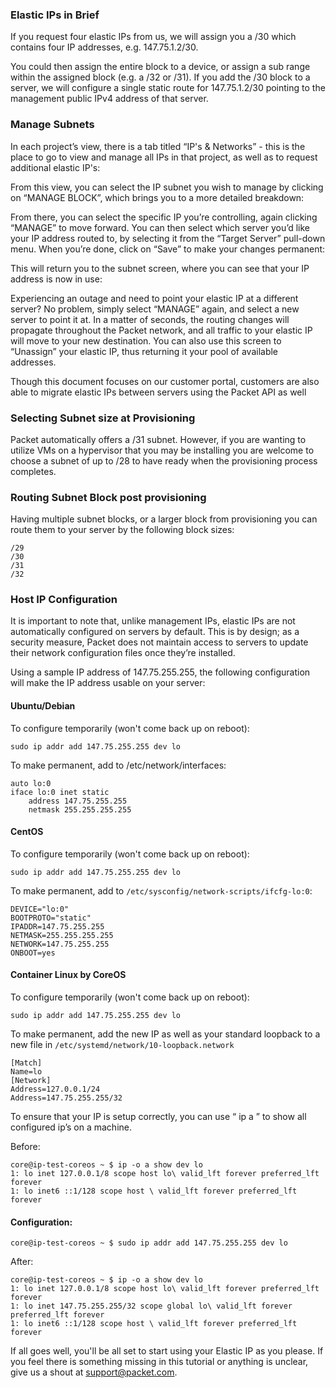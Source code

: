 <!--<meta>
{
    "title":"IPs: Elastic",
    "description":"Setting Up & Using Elastic IPs",
    "date": "09/20/2019",
    "tag":["Network", "Elastic IPs"]
}
</meta>-->

### Elastic IPs in Brief

If you request four elastic IPs from us, we will assign you a /30 which contains four IP addresses, e.g. 147.75.1.2/30.

You could then assign the entire block to a device, or assign a sub range within the assigned block (e.g. a /32 or /31). If you add the /30 block to a server, we will configure a single static route for 147.75.1.2/30 pointing to the management public IPv4 address of that server.

### Manage Subnets

In each project’s view, there is a tab titled “IP's & Networks” - this is the place to go to view and manage all IPs in that project, as well as to request additional elastic IP's:

From this view, you can select the IP subnet you wish to manage by clicking on “MANAGE BLOCK”, which brings you to a more detailed breakdown:

From there, you can select the specific IP you’re controlling, again clicking “MANAGE” to move forward. You can then select which server you’d like your IP address routed to, by selecting it from the “Target Server” pull-down menu. When you’re done, click on “Save” to make your changes permanent:

This will return you to the subnet screen, where you can see that your IP address is now in use:

Experiencing an outage and need to point your elastic IP at a different server? No problem, simply select “MANAGE” again, and select a new server to point it at. In a matter of seconds, the routing changes will propagate throughout the Packet network, and all traffic to your elastic IP will move to your new destination. You can also use this screen to “Unassign” your elastic IP, thus returning it your pool of available addresses.

Though this document focuses on our customer portal, customers are also able to migrate elastic IPs between servers using the Packet API as well

### Selecting Subnet size at Provisioning

Packet automatically offers a /31 subnet. However, if you are wanting to utilize VMs on a hypervisor that you may be installing you are welcome to choose a subnet of up to /28 to have ready when the provisioning process completes.

### Routing Subnet Block post provisioning

Having multiple subnet blocks, or a larger block from provisioning you can route them to your server by the following block sizes:

    /29  
    /30  
    /31  
    /32

### Host IP Configuration

It is important to note that, unlike management IPs, elastic IPs are not automatically configured on servers by default. This is by design; as a security measure, Packet does not maintain access to servers to update their network configuration files once they’re installed.

Using a sample IP address of 147.75.255.255, the following configuration will make the IP address usable on your server:

#### Ubuntu/Debian

To configure temporarily (won't come back up on reboot):

`sudo ip addr add 147.75.255.255 dev lo`

To make permanent, add to /etc/network/interfaces:

````
auto lo:0
iface lo:0 inet static
    address 147.75.255.255
    netmask 255.255.255.255
````

#### CentOS

To configure temporarily (won't come back up on reboot):

`sudo ip addr add 147.75.255.255 dev lo`

To make permanent, add to `/etc/sysconfig/network-scripts/ifcfg-lo:0`:

```
DEVICE="lo:0"
BOOTPROTO="static"
IPADDR=147.75.255.255
NETMASK=255.255.255.255
NETWORK=147.75.255.255
ONBOOT=yes
```

#### Container Linux by CoreOS

To configure temporarily (won't come back up on reboot):

`sudo ip addr add 147.75.255.255 dev lo`

To make permanent, add the new IP as well as your standard loopback to a new file in `/etc/systemd/network/10-loopback.network`

```
[Match]
Name=lo
[Network]
Address=127.0.0.1/24
Address=147.75.255.255/32
```

To ensure that your IP is setup correctly, you can use “ ip a ” to show all configured ip’s on a machine.

Before:

```
core@ip-test-coreos ~ $ ip -o a show dev lo
1: lo inet 127.0.0.1/8 scope host lo\ valid_lft forever preferred_lft forever
1: lo inet6 ::1/128 scope host \ valid_lft forever preferred_lft forever
```


#### Configuration:

````
core@ip-test-coreos ~ $ sudo ip addr add 147.75.255.255 dev lo
````

After:

```
core@ip-test-coreos ~ $ ip -o a show dev lo
1: lo inet 127.0.0.1/8 scope host lo\ valid_lft forever preferred_lft forever
1: lo inet 147.75.255.255/32 scope global lo\ valid_lft forever preferred_lft forever
1: lo inet6 ::1/128 scope host \ valid_lft forever preferred_lft forever
```

If all goes well, you'll be all set to start using your Elastic IP as you please. If you feel there is something missing in this tutorial or anything is unclear, give us a shout at support@packet.com.
